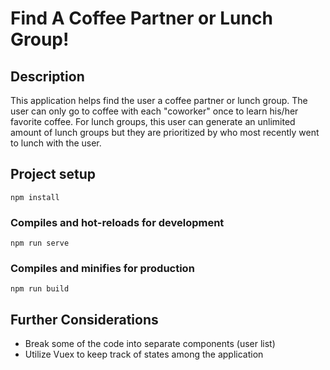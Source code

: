 # Find A Coffee Partner or Lunch Group!


## Description
This application helps find the user a coffee partner or lunch group. The user can only go to coffee with each "coworker" once to learn his/her favorite coffee. For lunch groups, this user can generate an unlimited amount of lunch groups but they are prioritized by who most recently went to lunch with the user.

## Project setup
```
npm install
```

### Compiles and hot-reloads for development
```
npm run serve
```

### Compiles and minifies for production
```
npm run build
```
## Further Considerations
- Break some of the code into separate components (user list)
- Utilize Vuex to keep track of states among the application
